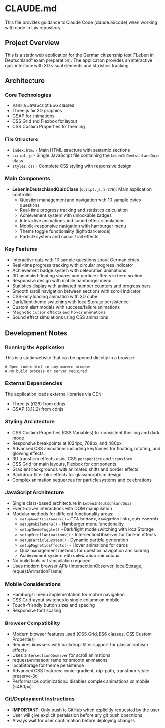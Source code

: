 # CLAUDE.md

This file provides guidance to Claude Code (claude.ai/code) when working with code in this repository.

## Project Overview

This is a static web application for the German citizenship test ("Leben in Deutschland" exam preparation). The application provides an interactive quiz interface with 3D visual elements and statistics tracking.

## Architecture

### Core Technologies
- Vanilla JavaScript ES6 classes
- Three.js for 3D graphics
- GSAP for animations
- CSS Grid and Flexbox for layout
- CSS Custom Properties for theming

### File Structure
- `index.html` - Main HTML structure with semantic sections
- `script.js` - Single JavaScript file containing the `LebenInDeutschlandQuiz` class
- `styles.css` - Complete CSS styling with responsive design

### Main Components
- **LebenInDeutschlandQuiz Class** (`script.js:1-776`): Main application controller
  - Question management and navigation with 10 sample civics questions
  - Real-time progress tracking and statistics calculation
  - Achievement system with unlockable badges
  - Interactive animations and sound effect simulations
  - Mobile-responsive navigation with hamburger menu
  - Theme toggle functionality (light/dark mode)
  - Particle system and cursor trail effects

### Key Features
- Interactive quiz with 10 sample questions about German civics
- Real-time progress tracking with circular progress indicator
- Achievement badge system with celebration animations
- 3D animated floating shapes and particle effects in hero section
- Responsive design with mobile hamburger menu
- Statistics display with animated number counters and progress bars
- Smooth scroll navigation between sections with scroll indicator
- CSS-only loading animation with 3D cube
- Dark/light theme switching with localStorage persistence
- Custom alert modals with success/failure animations
- Magnetic cursor effects and hover animations
- Sound effect simulations using CSS animations

## Development Notes

### Running the Application
This is a static website that can be opened directly in a browser:
```
# Open index.html in any modern browser
# No build process or server required
```

### External Dependencies
The application loads external libraries via CDN:
- Three.js (r128) from cdnjs
- GSAP (3.12.2) from cdnjs

### Styling Architecture
- CSS Custom Properties (CSS Variables) for consistent theming and dark mode
- Responsive breakpoints at 1024px, 768px, and 480px
- Advanced CSS animations including keyframes for floating, rotating, and glowing effects
- 3D transform effects using CSS `perspective` and `transform`
- CSS Grid for main layouts, Flexbox for components
- Gradient backgrounds with animated shifts and border effects
- Backdrop-filter blur effects for glassmorphism design
- Complex animation sequences for particle systems and celebrations

### JavaScript Architecture
- Single class-based architecture in `LebenInDeutschlandQuiz`
- Event-driven interactions with DOM manipulation
- Modular methods for different functionality areas:
  - `setupEventListeners()` - CTA buttons, navigation links, quiz controls
  - `setupMobileMenu()` - Hamburger menu functionality
  - `setupThemeToggle()` - Dark/light mode switching with localStorage
  - `setupScrollAnimations()` - IntersectionObserver for fade-in effects
  - `setupParticleSystem()` - Dynamic particle generation
  - `setupMagneticEffects()` - Hover animations for cards
  - Quiz management methods for question navigation and scoring
  - Achievement system with celebration animations
- No build tools or transpilation required
- Uses modern browser APIs (IntersectionObserver, localStorage, requestAnimationFrame)

### Mobile Considerations
- Hamburger menu implementation for mobile navigation
- CSS Grid layout switches to single column on mobile
- Touch-friendly button sizes and spacing
- Responsive font scaling

### Browser Compatibility
- Modern browser features used (CSS Grid, ES6 classes, CSS Custom Properties)
- Requires browsers with backdrop-filter support for glassmorphism effects
- Uses `IntersectionObserver` for scroll animations
- requestAnimationFrame for smooth animations
- localStorage for theme persistence
- Advanced CSS features: conic-gradient, clip-path, transform-style: preserve-3d
- Performance optimizations: disables complex animations on mobile (<480px)

### Git/Deployment Instructions
- **IMPORTANT**: Only push to GitHub when explicitly requested by the user
- User will give explicit permission before any git push operations
- Always wait for user confirmation before deploying changes